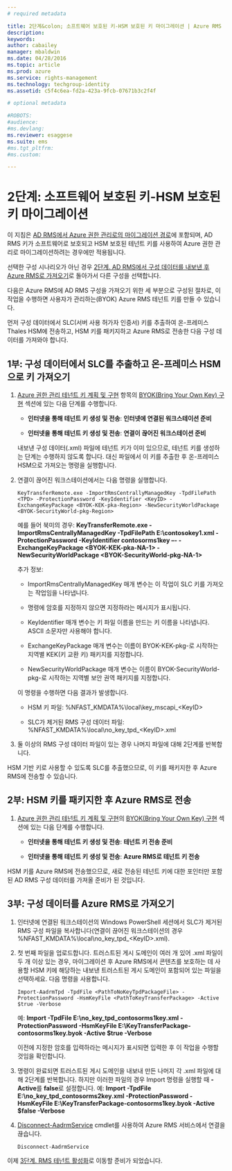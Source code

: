```yaml
---
# required metadata

title: 2단계&colon; 소프트웨어 보호된 키-HSM 보호된 키 마이그레이션 | Azure RMS
description:
keywords:
author: cabailey
manager: mbaldwin
ms.date: 04/28/2016
ms.topic: article
ms.prod: azure
ms.service: rights-management
ms.technology: techgroup-identity
ms.assetid: c5f4c6ea-fd2a-423a-9fcb-07671b3c2f4f

# optional metadata

#ROBOTS:
#audience:
#ms.devlang:
ms.reviewer: esaggese
ms.suite: ems
#ms.tgt_pltfrm:
#ms.custom:

---
```


# 2단계: 소프트웨어 보호된 키-HSM 보호된 키 마이그레이션

이 지침은 [AD RMS에서 Azure 권한 관리로의 마이그레이션 경로](migrate-from-ad-rms-to-azure-rms.md)에 포함되며, AD RMS 키가 소프트웨어로 보호되고 HSM 보호된 테넌트 키를 사용하여 Azure 권한 관리로 마이그레이션하려는 경우에만 적용됩니다. 

선택한 구성 시나리오가 아닌 경우 [2단계. AD RMS에서 구성 데이터를 내보낸 후 Azure RMS로 가져오기](migrate-from-ad-rms-to-azure-rms.md#step-2-export-configuration-data-from-ad-rms-and-import-it-to-azure-rms)로 돌아가서 다른 구성을 선택합니다.

다음은 Azure RMS에 AD RMS 구성을 가져오기 위한 세 부분으로 구성된 절차로, 이 작업을 수행하면 사용자가 관리하는(BYOK) Azure RMS 테넌트 키를 만들 수 있습니다.

먼저 구성 데이터에서 SLC(서버 사용 허가자 인증서) 키를 추출하여 온-프레미스 Thales HSM에 전송하고, HSM 키를 패키지하고 Azure RMS로 전송한 다음 구성 데이터를 가져와야 합니다.

## 1부: 구성 데이터에서 SLC를 추출하고 온-프레미스 HSM으로 키 가져오기

1.  [Azure 권한 관리 테넌트 키 계획 및 구현](plan-implement-tenant-key.md) 항목의 [BYOK(Bring Your Own Key) 구현](plan-implement-tenant-key.md#BKMK_ImplementBYOK) 섹션에 있는 다음 단계를 수행합니다.

    -   **인터넷을 통해 테넌트 키 생성 및 전송**: **인터넷에 연결된 워크스테이션 준비**

    -   **인터넷을 통해 테넌트 키 생성 및 전송**: **연결이 끊어진 워크스테이션 준비**

    내보낸 구성 데이터(.xml) 파일에 테넌트 키가 이미 있으므로, 테넌트 키를 생성하는 단계는 수행하지 않도록 합니다. 대신 파일에서 이 키를 추출한 후 온-프레미스 HSM으로 가져오는 명령을 실행합니다.

2.  연결이 끊어진 워크스테이션에서는 다음 명령을 실행합니다.

    ```
    KeyTransferRemote.exe -ImportRmsCentrallyManagedKey -TpdFilePath <TPD> -ProtectionPassword -KeyIdentifier <KeyID> -ExchangeKeyPackage <BYOK-KEK-pka-Region> -NewSecurityWorldPackage <BYOK-SecurityWorld-pkg-Region>
    ```
    예를 들어 북미의 경우: **KeyTransferRemote.exe -ImportRmsCentrallyManagedKey -TpdFilePath E:\contosokey1.xml -ProtectionPassword -KeyIdentifier contosorms1key –- -ExchangeKeyPackage &lt;BYOK-KEK-pka-NA-1&gt; -NewSecurityWorldPackage &lt;BYOK-SecurityWorld-pkg-NA-1&gt;**

    추가 정보:

    -   ImportRmsCentrallyManagedKey 매개 변수는 이 작업이 SLC 키를 가져오는 작업임을 나타냅니다.

    -   명령에 암호를 지정하지 않으면 지정하라는 메시지가 표시됩니다.

    -   KeyIdentifier 매개 변수는 키 파일 이름을 만드는 키 이름을 나타냅니다. ASCII 소문자만 사용해야 합니다.

    -   ExchangeKeyPackage 매개 변수는 이름이 BYOK-KEK-pkg-로 시작하는 지역별 KEK(키 교환 키) 패키지를 지정합니다.

    -   NewSecurityWorldPackage 매개 변수는 이름이 BYOK-SecurityWorld-pkg-로 시작하는 지역별 보안 권역 패키지를 지정합니다.

    이 명령을 수행하면 다음 결과가 발생합니다.

    -   HSM 키 파일: %NFAST_KMDATA%\local\key_mscapi_&lt;KeyID&gt;

    -   SLC가 제거된 RMS 구성 데이터 파일: %NFAST_KMDATA%\local\no_key_tpd_&lt;KeyID&gt;.xml

3.  둘 이상의 RMS 구성 데이터 파일이 있는 경우 나머지 파일에 대해 2단계를 반복합니다.

HSM 기반 키로 사용할 수 있도록 SLC를 추출했으므로, 이 키를 패키지한 후 Azure RMS에 전송할 수 있습니다.

## 2부: HSM 키를 패키지한 후 Azure RMS로 전송

1.  [Azure 권한 관리 테넌트 키 계획 및 구현](plan-implement-tenant-key.md)의 [BYOK(Bring Your Own Key) 구현](plan-implement-tenant-key.md#BKMK_ImplementBYOK) 섹션에 있는 다음 단계를 수행합니다.

    -   **인터넷을 통해 테넌트 키 생성 및 전송**: **테넌트 키 전송 준비**

    -   **인터넷을 통해 테넌트 키 생성 및 전송**: **Azure RMS로 테넌트 키 전송**

HSM 키를 Azure RMS에 전송했으므로, 새로 전송된 테넌트 키에 대한 포인터만 포함된 AD RMS 구성 데이터를 가져올 준비가 된 것입니다.

## 3부: 구성 데이터를 Azure RMS로 가져오기

1.  인터넷에 연결된 워크스테이션의 Windows PowerShell 세션에서 SLC가 제거된 RMS 구성 파일을 복사합니다(연결이 끊어진 워크스테이션의 경우 %NFAST_KMDATA%\local\no_key_tpd_&lt;KeyID&gt;.xml).

2.  첫 번째 파일을 업로드합니다. 트러스트된 게시 도메인이 여러 개 있어 .xml 파일이 두 개 이상 있는 경우, 마이그레이션 후 Azure RMS에서 콘텐츠를 보호하는 데 사용할 HSM 키에 해당하는 내보낸 트러스트된 게시 도메인이 포함되어 있는 파일을 선택하세요. 다음 명령을 사용합니다.

    ```
    Import-AadrmTpd -TpdFile <PathToNoKeyTpdPackageFile> -ProtectionPassword -HsmKeyFile <PathToKeyTransferPackage> -Active $true -Verbose
    ```
    예: **Import -TpdFile E:\no_key_tpd_contosorms1key.xml -ProtectionPassword -HsmKeyFile E:\KeyTransferPackage-contosorms1key.byok -Active $true -Verbose**

    이전에 지정한 암호를 입력하라는 메시지가 표시되면 입력한 후 이 작업을 수행할 것임을 확인합니다.

3.  명령이 완료되면 트러스트된 게시 도메인을 내보내 만든 나머지 각 .xml 파일에 대해 2단계를 반복합니다. 하지만 이러한 파일의 경우 Import 명령을 실행할 때 **-Active**를 **false**로 설정합니다. 예: **Import -TpdFile E:\no_key_tpd_contosorms2key.xml -ProtectionPassword -HsmKeyFile E:\KeyTransferPackage-contosorms1key.byok -Active $false -Verbose**

4.  [Disconnect-AadrmService](http://msdn.microsoft.com/library/windowsazure/dn629416.aspx) cmdlet를 사용하여 Azure RMS 서비스에서 연결을 끊습니다.

    ```
    Disconnect-AadrmService
    ```

이제 [3단계. RMS 테넌트 활성화](migrate-from-ad-rms-to-azure-rms.md#BKMK_Step3Migration)로 이동할 준비가 되었습니다.




<!--HONumber=Apr16_HO3-->


